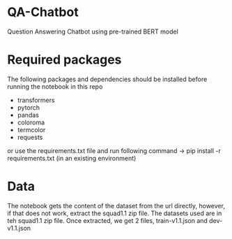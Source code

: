 # QA-Chatbot
Question Answering Chatbot using pre-trained BERT model

# Required packages
The following packages and dependencies should be installed before running the notebook in this repo
 - transformers
 - pytorch
 - pandas
 - coloroma
 - termcolor
 - requests

or use the requirements.txt file and run following command -> pip install -r requirements.txt (in an existing environment) 

# Data
The notebook gets the content of the dataset from the url directly, however, if that does not work, extract the squad1.1 zip file.
The datasets used are in teh squad1.1 zip file. Once extracted, we get 2 files, train-v1.1.json and dev-v1.1.json
